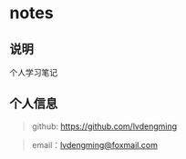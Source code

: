 # notes

## 说明

个人学习笔记

## 个人信息

> github: https://github.com/lvdengming

> email：lvdengming@foxmail.com
